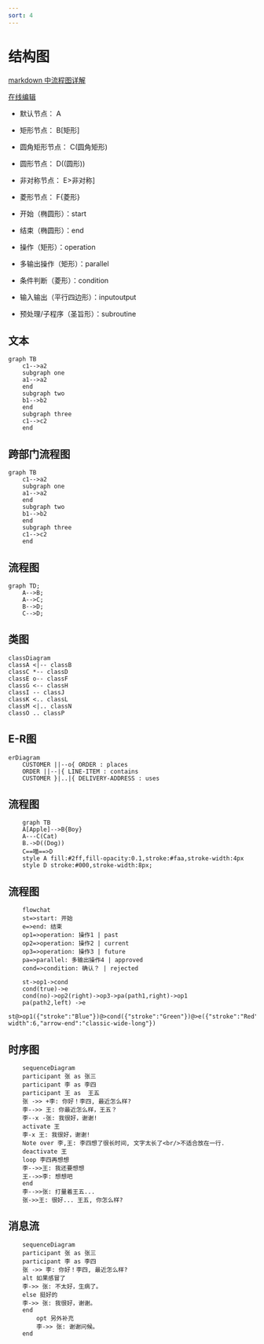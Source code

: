```yaml
---
sort: 4
---
```


# 结构图

[markdown 中流程图详解](https://blog.csdn.net/suoxd123/article/details/84992282)

[在线编辑](https://stackedit.io/)

* 默认节点： A
* 矩形节点： B[矩形]
* 圆角矩形节点： C(圆角矩形)
* 圆形节点： D((圆形))
* 非对称节点： E>非对称]
* 菱形节点： F{菱形}

* 开始（椭圆形）：start
* 结束（椭圆形）：end
* 操作（矩形）：operation
* 多输出操作（矩形）：parallel
* 条件判断（菱形）：condition
* 输入输出（平行四边形）：inputoutput
* 预处理/子程序（圣旨形）：subroutine

## 文本

```mermaid
graph TB
    c1-->a2
    subgraph one
    a1-->a2
    end
    subgraph two
    b1-->b2
    end
    subgraph three
    c1-->c2
    end
```

## 跨部门流程图
```mermaid
graph TB
    c1-->a2
    subgraph one
    a1-->a2
    end
    subgraph two
    b1-->b2
    end
    subgraph three
    c1-->c2
    end
```

## 流程图
```mermaid
graph TD;
    A-->B;
    A-->C;
    B-->D;
    C-->D;
```

## 类图
```mermaid
classDiagram
classA <|-- classB
classC *-- classD
classE o-- classF
classG <-- classH
classI -- classJ
classK <.. classL
classM <|.. classN
classO .. classP
```

## E-R图
```mermaid
erDiagram
    CUSTOMER ||--o{ ORDER : places
    ORDER ||--|{ LINE-ITEM : contains
    CUSTOMER }|..|{ DELIVERY-ADDRESS : uses
```

## 流程图

```mermaid
	graph TB
	A[Apple]-->B{Boy}
	A---C(Cat)
	B.->D((Dog))
	C==喵==>D
	style A fill:#2ff,fill-opacity:0.1,stroke:#faa,stroke-width:4px
	style D stroke:#000,stroke-width:8px;
```



## 流程图

```mermaid
    flowchat
    st=>start: 开始
    e=>end: 结束
    op1=>operation: 操作1 | past
    op2=>operation: 操作2 | current
    op3=>operation: 操作3 | future
    pa=>parallel: 多输出操作4 | approved
    cond=>condition: 确认？ | rejected
    
    st->op1->cond
    cond(true)->e	
    cond(no)->op2(right)->op3->pa(path1,right)->op1
    pa(path2,left) ->e
    st@>op1({"stroke":"Blue"})@>cond({"stroke":"Green"})@>e({"stroke":"Red","stroke-width":6,"arrow-end":"classic-wide-long"})
```


## 时序图

```mermaid
    sequenceDiagram
    participant 张 as 张三
    participant 李 as 李四
    participant 王 as  王五   
    张 ->> +李: 你好！李四, 最近怎么样?
    李-->> 王: 你最近怎么样，王五？
    李--x -张: 我很好，谢谢!
    activate 王
    李-x 王: 我很好，谢谢!   
    Note over 李,王: 李四想了很长时间, 文字太长了<br/>不适合放在一行.
    deactivate 王
    loop 李四再想想
    李-->>王: 我还要想想
    王-->>李: 想想吧
    end
    李-->>张: 打量着王五...
    张->>王: 很好... 王五, 你怎么样?
```


## 消息流

```mermaid
    sequenceDiagram
    participant 张 as 张三
    participant 李 as 李四
    张 ->> 李: 你好！李四, 最近怎么样?
    alt 如果感冒了
    李->> 张: 不太好，生病了。
    else 挺好的
    李->> 张: 我很好，谢谢。
    end
        opt 另外补充
        李->> 张: 谢谢问候。
    end
```
